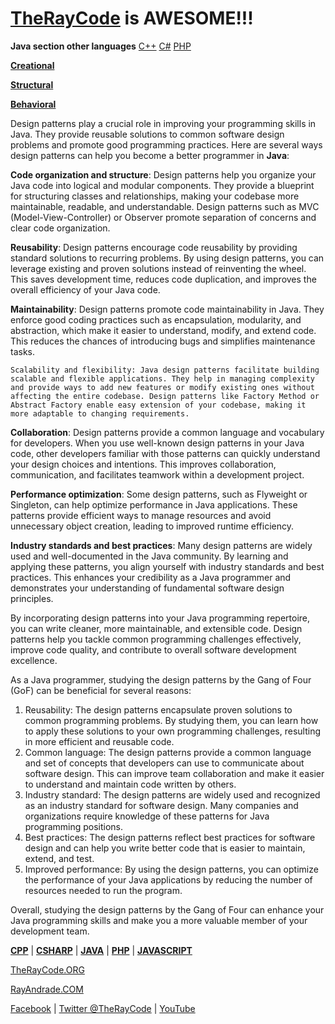 # [TheRayCode](../README.md) is AWESOME!!!

**Java section other languages** [C++](../CPP/README.md) [C#](../Csharp/README.md) [PHP](../PHP/README.md)

**[Creational](./Creational/README.md)**

**[Structural](./Structural/README.md)**

**[Behavioral](./Behavioral/README.md)**

Design patterns play a crucial role in improving your programming skills in Java. They provide reusable solutions to common software design problems and promote good programming practices. Here are several ways design patterns can help you become a better programmer in **Java**:

**Code organization and structure**: Design patterns help you organize your Java code into logical and modular components. They provide a blueprint for structuring classes and relationships, making your codebase more maintainable, readable, and understandable. Design patterns such as MVC (Model-View-Controller) or Observer promote separation of concerns and clear code organization.

**Reusability**: Design patterns encourage code reusability by providing standard solutions to recurring problems. By using design patterns, you can leverage existing and proven solutions instead of reinventing the wheel. This saves development time, reduces code duplication, and improves the overall efficiency of your Java code.

**Maintainability**: Design patterns promote code maintainability in Java. They enforce good coding practices such as encapsulation, modularity, and abstraction, which make it easier to understand, modify, and extend code. This reduces the chances of introducing bugs and simplifies maintenance tasks.

    Scalability and flexibility: Java design patterns facilitate building scalable and flexible applications. They help in managing complexity and provide ways to add new features or modify existing ones without affecting the entire codebase. Design patterns like Factory Method or Abstract Factory enable easy extension of your codebase, making it more adaptable to changing requirements.

**Collaboration**: Design patterns provide a common language and vocabulary for developers. When you use well-known design patterns in your Java code, other developers familiar with those patterns can quickly understand your design choices and intentions. This improves collaboration, communication, and facilitates teamwork within a development project.

**Performance optimization**: Some design patterns, such as Flyweight or Singleton, can help optimize performance in Java applications. These patterns provide efficient ways to manage resources and avoid unnecessary object creation, leading to improved runtime efficiency.

**Industry standards and best practices**: Many design patterns are widely used and well-documented in the Java community. By learning and applying these patterns, you align yourself with industry standards and best practices. This enhances your credibility as a Java programmer and demonstrates your understanding of fundamental software design principles.

By incorporating design patterns into your Java programming repertoire, you can write cleaner, more maintainable, and extensible code. Design patterns help you tackle common programming challenges effectively, improve code quality, and contribute to overall software development excellence.

As a Java programmer, studying the design patterns by the Gang of Four (GoF) can be beneficial for several reasons:

1. Reusability: The design patterns encapsulate proven solutions to common programming problems. By studying them, you can learn how to apply these solutions to your own programming challenges, resulting in more efficient and reusable code.
2. Common language: The design patterns provide a common language and set of concepts that developers can use to communicate about software design. This can improve team collaboration and make it easier to understand and maintain code written by others.
3. Industry standard: The design patterns are widely used and recognized as an industry standard for software design. Many companies and organizations require knowledge of these patterns for Java programming positions.
4. Best practices: The design patterns reflect best practices for software design and can help you write better code that is easier to maintain, extend, and test.
5. Improved performance: By using the design patterns, you can optimize the performance of your Java applications by reducing the number of resources needed to run the program.

Overall, studying the design patterns by the Gang of Four can enhance your Java programming skills and make you a more valuable member of your development team.

**[CPP](../CPP/README.md)** | **[CSHARP](../Csharp/README.md)** | **[JAVA](../Java/README.md)**  | **[PHP](../PHP/README.md)** | **[JAVASCRIPT](../JavaScript/README.md)** 

[TheRayCode.ORG](https://www.TheRayCode.ORG)

[RayAndrade.COM](https://www.RayAndrade.com)

[Facebook](https://www.facebook.com/TheRayCode/) | [Twitter @TheRayCode](https://www.twitter.com/TheRayCode/) | [YouTube](https://www.youtube.com/TheRayCode/)
